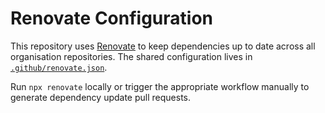 # Renovate Configuration

This repository uses [Renovate](https://github.com/apps/renovate) to keep
dependencies up to date across all organisation repositories. The shared
configuration lives in [`.github/renovate.json`](../.github/renovate.json).

Run `npx renovate` locally or trigger the appropriate workflow manually to
generate dependency update pull requests.
